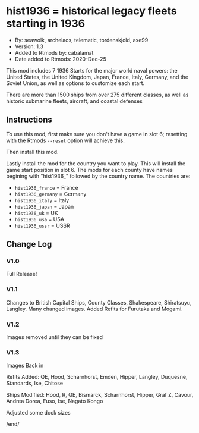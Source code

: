 # hist1936 = historical legacy fleets starting in 1936

* By: seawolk, archelaos, telematic, tordenskjold, axe99
* Version: 1.3
* Added to Rtmods by: cabalamat
* Date added to Rtmods: 2020-Dec-25

This mod includes 7 1936 Starts for the major world naval powers:
the United States, the United Kingdom, Japan, France, Italy, Germany,
and the Soviet Union, as well as options to customize each start.

There are more than 1500 ships from over 275 different classes, as well
as historic submarine fleets, aircraft, and coastal defenses

## Instructions

To use this mod, first make sure you don't have a game in slot 6; resetting
with the Rtmods `--reset` option will achieve this.

Then install this mod.

Lastly install the mod for the country you want to play. This will install the
game start position in slot 6. The mods for each county have names begining 
with "hist1936_" followed by the country name. The countries are:

* `hist1936_france` = France
* `hist1936_germany` = Germany
* `hist1936_italy` = Italy
* `hist1936_japan` = Japan
* `hist1936_uk` = UK
* `hist1936_usa` = USA
* `hist1936_ussr` = USSR

## Change Log

### V1.0

Full Release!

### V1.1

Changes to British Capital Ships, County Classes, Shakespeare, Shiratsuyu, Langley.
Many changed images. Added Refits for Furutaka and Mogami.

### V1.2

Images removed until they can be fixed

### V1.3

Images Back in

Refits Added:
QE, Hood, Scharnhorst, Emden, Hipper, Langley, Duquesne, Standards, Ise, 
Chitose

Ships Modified:
Hood, R, QE, Bismarck, Scharnhorst, Hipper, Graf Z, Cavour, Andrea Dorea, 
Fuso, Ise, Nagato Kongo

Adjusted some dock sizes


/end/
